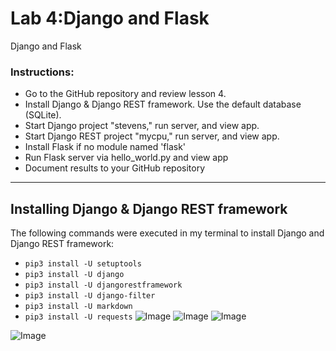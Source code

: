 # Lab 4:Django and Flask
Django and Flask
### Instructions: 
- Go to the GitHub repository and review lesson 4.
- Install Django & Django REST framework. Use the default database (SQLite).
- Start Django project "stevens," run server, and view app.
- Start Django REST project "mycpu," run server, and view app.
- Install Flask if no module named 'flask'
- Run Flask server via hello_world.py and view app
- Document results to your GitHub repository

--- 
## Installing Django & Django REST framework
The following commands were executed in my terminal to install Django and Django REST framework: 
- `pip3 install -U setuptools` 
- `pip3 install -U django`
- `pip3 install -U djangorestframework`
- `pip3 install -U django-filter`
- `pip3 install -U markdown`
- `pip3 install -U requests`
![Image](https://github.com/user-attachments/assets/70da05bc-5cc7-4710-b129-7ed259d0abb4)
![Image](https://github.com/user-attachments/assets/98fb9076-1af9-4175-927e-910d171ec621)
![Image](https://github.com/user-attachments/assets/bfbb67fb-b1e5-48b8-a46e-aac3fd6f5869)

![Image](https://github.com/user-attachments/assets/965b3226-35b0-4a6f-8eb9-f7c9c4cf8d26)
